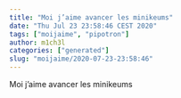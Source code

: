 ```yaml
---
title: "Moi j’aime avancer les minikeums"
date: "Thu Jul 23 23:58:46 CEST 2020"
tags: ["moijaime", "pipotron"]
author: m1ch3l
categories: ["generated"]
slug: "moijaime/2020-07-23-23:58:46"
---
```


Moi j’aime avancer les minikeums

